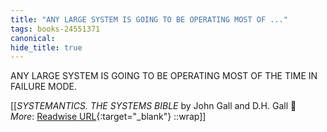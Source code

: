 ```yaml
---
title: "ANY LARGE SYSTEM IS GOING TO BE OPERATING MOST OF ..."
tags: books-24551371
canonical: 
hide_title: true
---
```


ANY LARGE SYSTEM IS GOING TO BE OPERATING MOST OF THE TIME IN FAILURE MODE.


[[<cite>_SYSTEMANTICS. THE SYSTEMS BIBLE_</cite> by John Gall and D.H. Gall 📕<br>
_More_: [Readwise URL](https://readwise.io/open/478842513){:target="_blank"}
::wrap]]